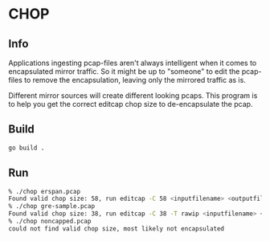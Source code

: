 # CHOP
## Info
Applications ingesting pcap-files aren't always intelligent when it comes to encapsulated mirror traffic.
So it might be up to "someone" to edit the pcap-files to remove the encapsulation, leaving only the mirrored traffic as is.

Different mirror sources will create different looking pcaps.
This program is to help you get the correct editcap chop size to de-encapsulate the pcap.

## Build

```bash
go build .
```

## Run

```sh
% ./chop erspan.pcap
Found valid chop size: 58, run editcap -C 58 <inputfilename> <outputfilename>
% ./chop gre-sample.pcap
Found valid chop size: 38, run editcap -C 38 -T rawip <inputfilename> <outputfilename>
% ./chop noncapped.pcap
could not find valid chop size, most likely not encapsulated
```
